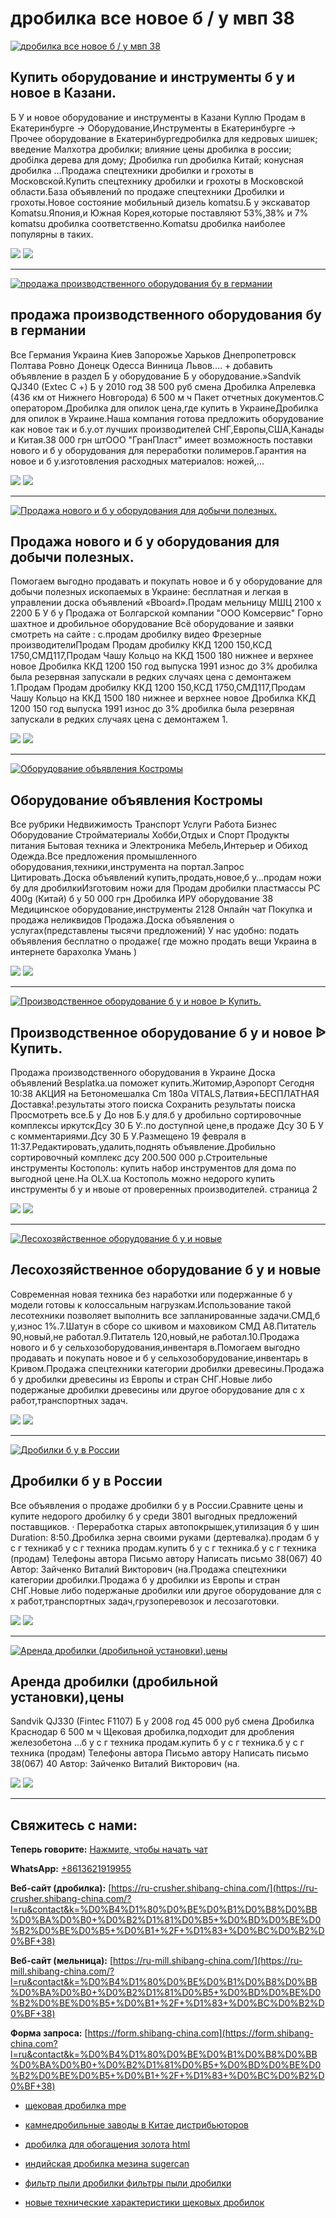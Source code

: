 # дробилка все новое б / у мвп 38

<a href="https://swt.shibang-china.com/?l=ru&img&k=%D0%B4%D1%80%D0%BE%D0%B1%D0%B8%D0%BB%D0%BA%D0%B0+%D0%B2%D1%81%D0%B5+%D0%BD%D0%BE%D0%B2%D0%BE%D0%B5+%D0%B1+%2F+%D1%83+%D0%BC%D0%B2%D0%BF+38" target="_blank">![дробилка все новое б / у мвп 38](http://static.shibang-china.com/all-800x300/477.jpg)</a>

## Купить оборудование и инструменты б у и новое в Казани.
Б У и новое оборудование и инструменты в Казани Куплю Продам в Екатеринбурге → Оборудование,Инструменты в Екатеринбурге → Прочее оборудование в Екатеринбургедробилка для кедровых шишек; введение Малхотра дробилки; влияние цены дробилка в россии; дробілка дерева для дому; Дробилка run дробилка Китай; конусная дробилка …Продажа спецтехники дробилки и грохоты в Московской.Купить спецтехнику дробилки и грохоты в Московской области.База объявлений по продаже спецтехники Дробилки и грохоты.Новое состояние мобильный дизель komatsu.Б у экскаватор Komatsu.Япония,и Южная Корея,которые поставляют 53%,38% и 7% komatsu дробилка соответственно.Komatsu дробилка наиболее популярны в таких.


<a href="https://whatsapp.shibangsoft.com/WhatsApp.php" target="_blank" title="WhatsApp">![](http://static.shibang-china.com/icon/whatsapp.png)</a> <a href="https://swt.shibang-china.com/?l=ru&icon&k=%D0%B4%D1%80%D0%BE%D0%B1%D0%B8%D0%BB%D0%BA%D0%B0+%D0%B2%D1%81%D0%B5+%D0%BD%D0%BE%D0%B2%D0%BE%D0%B5+%D0%B1+%2F+%D1%83+%D0%BC%D0%B2%D0%BF+38" target="_blank">![](http://static.shibang-china.com/icon/chat-ru.png)</a>

---

<a href="https://swt.shibang-china.com/?l=ru&img&k=%D0%B4%D1%80%D0%BE%D0%B1%D0%B8%D0%BB%D0%BA%D0%B0+%D0%B2%D1%81%D0%B5+%D0%BD%D0%BE%D0%B2%D0%BE%D0%B5+%D0%B1+%2F+%D1%83+%D0%BC%D0%B2%D0%BF+38" target="_blank">![продажа производственного оборудования бу в германии](http://static.shibang-china.com/all-800x300/914.jpg)</a>

## продажа производственного оборудования бу в германии
Все Германия Украина Киев Запорожье Харьков Днепропетровск Полтава Ровно Донецк Одесса Винница Львов.… + добавить объявление в раздел Б у оборудование Б у оборудование.&#187;Sandvik QJ340 (Extec C +) Б у 2010 год 38 500 руб смена Дробилка Апрелевка (436 км от Нижнего Новгорода) 6 500 м ч Пакет отчетных документов.С оператором.Дробилка для опилок цена,где купить в УкраинеДробилка для опилок в Украине.Наша компания готова предложить оборудование как новое так и б.у.от лучших производителей СНГ,Европы,США,Канады и Китая.38 000 грн штООО &quot;ГранПласт&quot; имеет возможность поставки нового и б у оборудования для переработки полимеров.Гарантия на новое и б у.изготовления расходных материалов: ножей,…


<a href="https://whatsapp.shibangsoft.com/WhatsApp.php" target="_blank" title="WhatsApp">![](http://static.shibang-china.com/icon/whatsapp.png)</a> <a href="https://swt.shibang-china.com/?l=ru&icon&k=%D0%B4%D1%80%D0%BE%D0%B1%D0%B8%D0%BB%D0%BA%D0%B0+%D0%B2%D1%81%D0%B5+%D0%BD%D0%BE%D0%B2%D0%BE%D0%B5+%D0%B1+%2F+%D1%83+%D0%BC%D0%B2%D0%BF+38" target="_blank">![](http://static.shibang-china.com/icon/chat-ru.png)</a>

---

<a href="https://swt.shibang-china.com/?l=ru&img&k=%D0%B4%D1%80%D0%BE%D0%B1%D0%B8%D0%BB%D0%BA%D0%B0+%D0%B2%D1%81%D0%B5+%D0%BD%D0%BE%D0%B2%D0%BE%D0%B5+%D0%B1+%2F+%D1%83+%D0%BC%D0%B2%D0%BF+38" target="_blank">![Продажа нового и б у оборудования для добычи полезных.](http://static.shibang-china.com/all-800x300/546.jpg)</a>

## Продажа нового и б у оборудования для добычи полезных.
Помогаем выгодно продавать и покупать новое и б у оборудование для добычи полезных ископаемых в Украине: бесплатная и легкая в управлении доска объявлений &#171;Bboard&#187;.Продам мельницу МШЦ 2100 х 2200 Б У б у Продажа от Болгарской компании &quot;ООО Комсервис&quot; Горно шахтное и дробильное оборудование Всё оборудование и заявки смотреть на сайте : c.продам дробилку видео Фрезерные производителиПродам Продам дробилку ККД 1200 150,КСД 1750,СМД117,Продам Чашу Кольцо на ККД 1500 180 нижнее и верхнее новое Дробилка ККД 1200 150 год выпуска 1991 износ до 3% дробилка была резервная запускали в редких случаях цена с демонтажем 1.Продам Продам дробилку ККД 1200 150,КСД 1750,СМД117,Продам Чашу Кольцо на ККД 1500 180 нижнее и верхнее новое Дробилка ККД 1200 150 год выпуска 1991 износ до 3% дробилка была резервная запускали в редких случаях цена с демонтажем 1.


<a href="https://whatsapp.shibangsoft.com/WhatsApp.php" target="_blank" title="WhatsApp">![](http://static.shibang-china.com/icon/whatsapp.png)</a> <a href="https://swt.shibang-china.com/?l=ru&icon&k=%D0%B4%D1%80%D0%BE%D0%B1%D0%B8%D0%BB%D0%BA%D0%B0+%D0%B2%D1%81%D0%B5+%D0%BD%D0%BE%D0%B2%D0%BE%D0%B5+%D0%B1+%2F+%D1%83+%D0%BC%D0%B2%D0%BF+38" target="_blank">![](http://static.shibang-china.com/icon/chat-ru.png)</a>

---

<a href="https://swt.shibang-china.com/?l=ru&img&k=%D0%B4%D1%80%D0%BE%D0%B1%D0%B8%D0%BB%D0%BA%D0%B0+%D0%B2%D1%81%D0%B5+%D0%BD%D0%BE%D0%B2%D0%BE%D0%B5+%D0%B1+%2F+%D1%83+%D0%BC%D0%B2%D0%BF+38" target="_blank">![Оборудование объявления Костромы](http://static.shibang-china.com/all-800x300/942.jpg)</a>

## Оборудование объявления Костромы
Все рубрики Недвижимость Транспорт Услуги Работа Бизнес Оборудование Стройматериалы Хобби,Отдых и Спорт Продукты питания Бытовая техника и Электроника Мебель,Интерьер и Обиход Одежда.Все предложения промышленного оборудования,техники,инструмента на портал.Запрос Цитировать.Доска объявлений купить,продать,новое,б у…продам ножи бу для дробилкиИзготовим ножи для Продам дробилки пластмассы РС 400g (Китай) б у 50 000 грн Дробилка ИРУ оборудование 38 Медицинское оборудование,инструменты 2128 Онлайн чат Покупка и продажа неликвидов Продажа.Доска объявления о услугах(представлены тысячи предложений) У нас удобно: подать объявления бесплатно о продаже( где можно продать вещи Украина в интернете барахолка Умань )


<a href="https://whatsapp.shibangsoft.com/WhatsApp.php" target="_blank" title="WhatsApp">![](http://static.shibang-china.com/icon/whatsapp.png)</a> <a href="https://swt.shibang-china.com/?l=ru&icon&k=%D0%B4%D1%80%D0%BE%D0%B1%D0%B8%D0%BB%D0%BA%D0%B0+%D0%B2%D1%81%D0%B5+%D0%BD%D0%BE%D0%B2%D0%BE%D0%B5+%D0%B1+%2F+%D1%83+%D0%BC%D0%B2%D0%BF+38" target="_blank">![](http://static.shibang-china.com/icon/chat-ru.png)</a>

---

<a href="https://swt.shibang-china.com/?l=ru&img&k=%D0%B4%D1%80%D0%BE%D0%B1%D0%B8%D0%BB%D0%BA%D0%B0+%D0%B2%D1%81%D0%B5+%D0%BD%D0%BE%D0%B2%D0%BE%D0%B5+%D0%B1+%2F+%D1%83+%D0%BC%D0%B2%D0%BF+38" target="_blank">![Производственное оборудование б у и новое ᐉ Купить.](http://static.shibang-china.com/all-800x300/1002.jpg)</a>

## Производственное оборудование б у и новое ᐉ Купить.
Продажа производственного оборудования в Украине Доска объявлений Besplatka.ua поможет купить.Житомир,Аэропорт Сегодня 10:38 АКЦИЯ на Бетономешалка Cm 180a VITALS,Латвия+БЕСПЛАТНАЯ Доставка!.результаты этого поиска Сохранить результаты поиска Просмотреть все.Б у До нов Б.у для.б у дробильно сортировочные комплексы иркутскДсу 30 Б У:.по доступной цене,в продаже Дсу 30 Б У с комментариями.Дсу 30 Б У.Размещено 19 февраля в 11:37.Редактировать,удалить,поднять объявление.Дробильно сортировочный комплекс дсу 200.500 000 р.Строительные инструменты Костополь: купить набор инструментов для дома по выгодной цене.На OLX.ua Костополь можно недорого купить инструменты б у и нвоые от проверенных производителей. страница 2


<a href="https://whatsapp.shibangsoft.com/WhatsApp.php" target="_blank" title="WhatsApp">![](http://static.shibang-china.com/icon/whatsapp.png)</a> <a href="https://swt.shibang-china.com/?l=ru&icon&k=%D0%B4%D1%80%D0%BE%D0%B1%D0%B8%D0%BB%D0%BA%D0%B0+%D0%B2%D1%81%D0%B5+%D0%BD%D0%BE%D0%B2%D0%BE%D0%B5+%D0%B1+%2F+%D1%83+%D0%BC%D0%B2%D0%BF+38" target="_blank">![](http://static.shibang-china.com/icon/chat-ru.png)</a>

---

<a href="https://swt.shibang-china.com/?l=ru&img&k=%D0%B4%D1%80%D0%BE%D0%B1%D0%B8%D0%BB%D0%BA%D0%B0+%D0%B2%D1%81%D0%B5+%D0%BD%D0%BE%D0%B2%D0%BE%D0%B5+%D0%B1+%2F+%D1%83+%D0%BC%D0%B2%D0%BF+38" target="_blank">![Лесохозяйственное оборудование б у и новые](http://static.shibang-china.com/all-800x300/870.jpg)</a>

## Лесохозяйственное оборудование б у и новые
Современная новая техника без наработки или подержанные б у модели готовы к колоссальным нагрузкам.Использование такой лесотехники позволяет выполнить все запланированные задачи.СМД,б у,износ 1%.7.Шатун в сборе со шкивом и маховиком СМД А8.Питатель 90,новый,не работал.9.Питатель 120,новый,не работал.10.Продажа нового и б у сельхозоборудования,инвентаря в.Помогаем выгодно продавать и покупать новое и б у сельхозоборудование,инвентарь в Кривом.Продажа спецтехники категории дробилки древесины.Продажа б у дробилки древесины из Европы и стран СНГ.Новые либо подержаные дробилки древесины или другое оборудование для с х работ,транспортных задач.


<a href="https://whatsapp.shibangsoft.com/WhatsApp.php" target="_blank" title="WhatsApp">![](http://static.shibang-china.com/icon/whatsapp.png)</a> <a href="https://swt.shibang-china.com/?l=ru&icon&k=%D0%B4%D1%80%D0%BE%D0%B1%D0%B8%D0%BB%D0%BA%D0%B0+%D0%B2%D1%81%D0%B5+%D0%BD%D0%BE%D0%B2%D0%BE%D0%B5+%D0%B1+%2F+%D1%83+%D0%BC%D0%B2%D0%BF+38" target="_blank">![](http://static.shibang-china.com/icon/chat-ru.png)</a>

---

<a href="https://swt.shibang-china.com/?l=ru&img&k=%D0%B4%D1%80%D0%BE%D0%B1%D0%B8%D0%BB%D0%BA%D0%B0+%D0%B2%D1%81%D0%B5+%D0%BD%D0%BE%D0%B2%D0%BE%D0%B5+%D0%B1+%2F+%D1%83+%D0%BC%D0%B2%D0%BF+38" target="_blank">![Дробилки б у в России](http://static.shibang-china.com/all-800x300/135.jpg)</a>

## Дробилки б у в России
Все объявления о продаже дробилки б у в России.Сравните цены и купите недорого дробилку б у среди 3801 выгодных предложений поставщиков.&nbsp;&#0183;&#32;Переработка старых автопокрышек,утилизация б у шин Duration: 8:50.Дробилка зерна своими руками (дертевалка).продам б у с г техникаб у с г техника продам.купить б у с г техника.б у с г техника (продам) Телефоны автора Письмо автору Написать письмо 38(067) 40 Автор: Зайченко Виталий Викторович (на.Продажа спецтехники категории дробилки.Продажа б у дробилки из Европы и стран СНГ.Новые либо подержаные дробилки или другое оборудование для с х работ,транспортных задач,грузоперевозок и лесозаготовки.


<a href="https://whatsapp.shibangsoft.com/WhatsApp.php" target="_blank" title="WhatsApp">![](http://static.shibang-china.com/icon/whatsapp.png)</a> <a href="https://swt.shibang-china.com/?l=ru&icon&k=%D0%B4%D1%80%D0%BE%D0%B1%D0%B8%D0%BB%D0%BA%D0%B0+%D0%B2%D1%81%D0%B5+%D0%BD%D0%BE%D0%B2%D0%BE%D0%B5+%D0%B1+%2F+%D1%83+%D0%BC%D0%B2%D0%BF+38" target="_blank">![](http://static.shibang-china.com/icon/chat-ru.png)</a>

---

<a href="https://swt.shibang-china.com/?l=ru&img&k=%D0%B4%D1%80%D0%BE%D0%B1%D0%B8%D0%BB%D0%BA%D0%B0+%D0%B2%D1%81%D0%B5+%D0%BD%D0%BE%D0%B2%D0%BE%D0%B5+%D0%B1+%2F+%D1%83+%D0%BC%D0%B2%D0%BF+38" target="_blank">![Аренда дробилки (дробильной установки),цены](http://static.shibang-china.com/all-800x300/427.jpg)</a>

## Аренда дробилки (дробильной установки),цены
Sandvik QJ330 (Fintec F1107) Б у 2008 год 45 000 руб смена Дробилка Краснодар 6 500 м ч Щековая дробилка,подходит для дробления железобетона …б у с г техника продам.купить б у с г техника.б у с г техника (продам) Телефоны автора Письмо автору Написать письмо 38(067) 40 Автор: Зайченко Виталий Викторович (на.

<a href="https://whatsapp.shibangsoft.com/WhatsApp.php" target="_blank" title="WhatsApp">![](http://static.shibang-china.com/icon/whatsapp.png)</a> <a href="https://swt.shibang-china.com/?l=ru&icon&k=%D0%B4%D1%80%D0%BE%D0%B1%D0%B8%D0%BB%D0%BA%D0%B0+%D0%B2%D1%81%D0%B5+%D0%BD%D0%BE%D0%B2%D0%BE%D0%B5+%D0%B1+%2F+%D1%83+%D0%BC%D0%B2%D0%BF+38" target="_blank">![](http://static.shibang-china.com/icon/chat-ru.png)</a>

---
## Свяжитесь с нами:

**Теперь говорите:** [Нажмите, чтобы начать чат](https://swt.shibang-china.com?l=ru&contact&k=%D0%B4%D1%80%D0%BE%D0%B1%D0%B8%D0%BB%D0%BA%D0%B0+%D0%B2%D1%81%D0%B5+%D0%BD%D0%BE%D0%B2%D0%BE%D0%B5+%D0%B1+%2F+%D1%83+%D0%BC%D0%B2%D0%BF+38)

**WhatsApp:**  [+8613621919955](https://whatsapp.shibangsoft.com/WhatsApp.php)

**Веб-сайт (дробилка):** [https://ru-crusher.shibang-china.com/](https://ru-crusher.shibang-china.com/?l=ru&contact&k=%D0%B4%D1%80%D0%BE%D0%B1%D0%B8%D0%BB%D0%BA%D0%B0+%D0%B2%D1%81%D0%B5+%D0%BD%D0%BE%D0%B2%D0%BE%D0%B5+%D0%B1+%2F+%D1%83+%D0%BC%D0%B2%D0%BF+38)

**Веб-сайт (мельница):** [https://ru-mill.shibang-china.com/](https://ru-mill.shibang-china.com/?l=ru&contact&k=%D0%B4%D1%80%D0%BE%D0%B1%D0%B8%D0%BB%D0%BA%D0%B0+%D0%B2%D1%81%D0%B5+%D0%BD%D0%BE%D0%B2%D0%BE%D0%B5+%D0%B1+%2F+%D1%83+%D0%BC%D0%B2%D0%BF+38)

**Форма запроса:** [https://form.shibang-china.com](https://form.shibang-china.com?l=ru&contact&k=%D0%B4%D1%80%D0%BE%D0%B1%D0%B8%D0%BB%D0%BA%D0%B0+%D0%B2%D1%81%D0%B5+%D0%BD%D0%BE%D0%B2%D0%BE%D0%B5+%D0%B1+%2F+%D1%83+%D0%BC%D0%B2%D0%BF+38)

* [щековая дробилка mpe](../125/%D1%89%D0%B5%D0%BA%D0%BE%D0%B2%D0%B0%D1%8F%20%D0%B4%D1%80%D0%BE%D0%B1%D0%B8%D0%BB%D0%BA%D0%B0%20mpe.md)

* [камнедробильные заводы в Китае дистрибьюторов](../122/%D0%BA%D0%B0%D0%BC%D0%BD%D0%B5%D0%B4%D1%80%D0%BE%D0%B1%D0%B8%D0%BB%D1%8C%D0%BD%D1%8B%D0%B5%20%D0%B7%D0%B0%D0%B2%D0%BE%D0%B4%D1%8B%20%D0%B2%20%D0%9A%D0%B8%D1%82%D0%B0%D0%B5%20%D0%B4%D0%B8%D1%81%D1%82%D1%80%D0%B8%D0%B1%D1%8C%D1%8E%D1%82%D0%BE%D1%80%D0%BE%D0%B2.md)

* [дробилка для обогащения золота html](../125/%D0%B4%D1%80%D0%BE%D0%B1%D0%B8%D0%BB%D0%BA%D0%B0%20%D0%B4%D0%BB%D1%8F%20%D0%BE%D0%B1%D0%BE%D0%B3%D0%B0%D1%89%D0%B5%D0%BD%D0%B8%D1%8F%20%D0%B7%D0%BE%D0%BB%D0%BE%D1%82%D0%B0%20html.md)

* [индийская дробилка мезина sugercan](../124/%D0%B8%D0%BD%D0%B4%D0%B8%D0%B9%D1%81%D0%BA%D0%B0%D1%8F%20%D0%B4%D1%80%D0%BE%D0%B1%D0%B8%D0%BB%D0%BA%D0%B0%20%D0%BC%D0%B5%D0%B7%D0%B8%D0%BD%D0%B0%20sugercan.md)

* [фильтр пыли дробилки фильтры пыли дробилки](../121/%D1%84%D0%B8%D0%BB%D1%8C%D1%82%D1%80%20%D0%BF%D1%8B%D0%BB%D0%B8%20%D0%B4%D1%80%D0%BE%D0%B1%D0%B8%D0%BB%D0%BA%D0%B8%20%D1%84%D0%B8%D0%BB%D1%8C%D1%82%D1%80%D1%8B%20%D0%BF%D1%8B%D0%BB%D0%B8%20%D0%B4%D1%80%D0%BE%D0%B1%D0%B8%D0%BB%D0%BA%D0%B8.md)

* [новые технические характеристики щековых дробилок](../123/%D0%BD%D0%BE%D0%B2%D1%8B%D0%B5%20%D1%82%D0%B5%D1%85%D0%BD%D0%B8%D1%87%D0%B5%D1%81%D0%BA%D0%B8%D0%B5%20%D1%85%D0%B0%D1%80%D0%B0%D0%BA%D1%82%D0%B5%D1%80%D0%B8%D1%81%D1%82%D0%B8%D0%BA%D0%B8%20%D1%89%D0%B5%D0%BA%D0%BE%D0%B2%D1%8B%D1%85%20%D0%B4%D1%80%D0%BE%D0%B1%D0%B8%D0%BB%D0%BE%D0%BA.md)